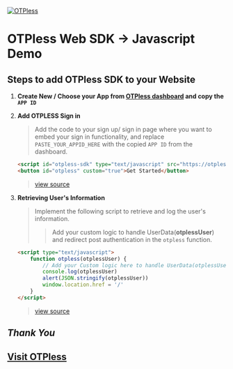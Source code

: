 [![OTPless](https://d1j61bbz9a40n6.cloudfront.net/website/home/v4/logo/white_logo.svg)](https://otpless.com/platforms/home)

# OTPless Web SDK -> Javascript Demo

## Steps to add OTPless SDK to your Website

1. **Create New / Choose your App from [OTPless dashboard](https://otpless.com/dashboard/customer/dev-settings) and copy the `APP ID`**
2. **Add OTPLESS Sign in**

    > Add the code to your sign up/ sign in page where you want to embed your sign in functionality, and replace `PASTE_YOUR_APPID_HERE` with the copied `APP ID` from the dashboard.

    ```html
    <script id="otpless-sdk" type="text/javascript" src="https://otpless.com/auth.js" appid="PASTE_YOUR_APPID_HERE"></script>
    <button id="otpless" custom="true">Get Started</button>
    ```

    > [view source](./auth.html#L12)

3. **Retrieving User's Information**

    > Implement the following script to retrieve and log the user's information.
    >
    > > Add your custom logic to handle UserData(**otplessUser**) and redirect post authentication in the `otpless` function.

    ```html
    <script type="text/javascript">
    	function otpless(otplessUser) {
    		// Add your Custom logic here to handle UserData(otplessUser) and redirect post authentication.
    		console.log(otplessUser)
    		alert(JSON.stringify(otplessUser))
    		window.location.href = '/'
    	}
    </script>
    ```

    > [view source](./auth.html#L14)

## _Thank You_

## [Visit OTPless](https://otpless.com/platforms/javascript)
